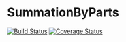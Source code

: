 # SummationByParts
 
[![Build Status](https://travis-ci.org/jehicken/SummationByParts.jl.svg?branch=master)](https://travis-ci.org/jehicken/SummationByParts.jl)
[![Coverage Status](https://coveralls.io/repos/jehicken/SummationByParts.jl/badge.svg)](https://coveralls.io/r/jehicken/SummationByParts.jl)
